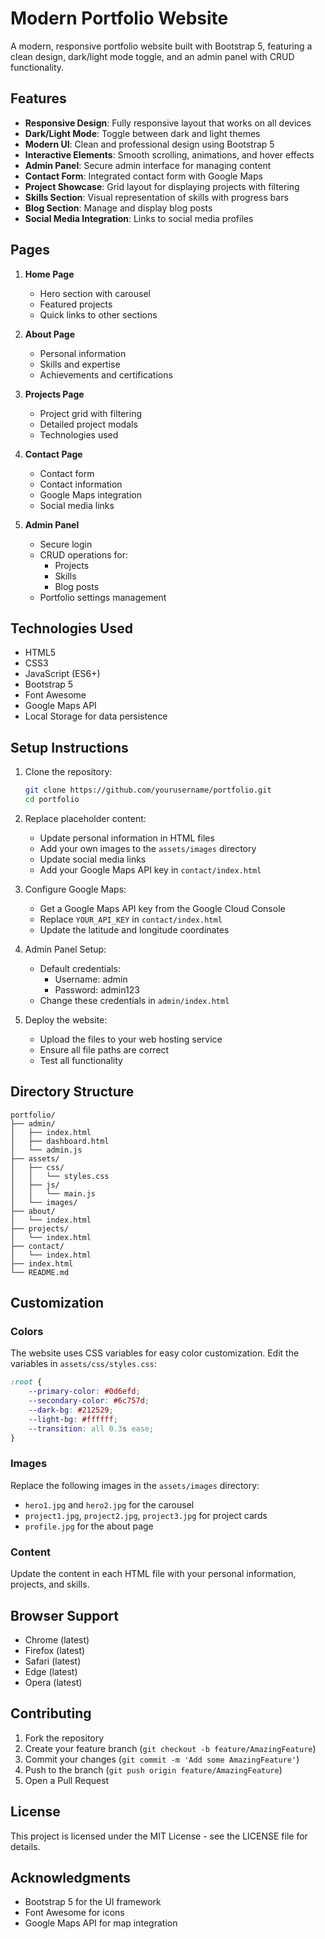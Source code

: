 # Modern Portfolio Website

A modern, responsive portfolio website built with Bootstrap 5, featuring a clean design, dark/light mode toggle, and an admin panel with CRUD functionality.

## Features

- **Responsive Design**: Fully responsive layout that works on all devices
- **Dark/Light Mode**: Toggle between dark and light themes
- **Modern UI**: Clean and professional design using Bootstrap 5
- **Interactive Elements**: Smooth scrolling, animations, and hover effects
- **Admin Panel**: Secure admin interface for managing content
- **Contact Form**: Integrated contact form with Google Maps
- **Project Showcase**: Grid layout for displaying projects with filtering
- **Skills Section**: Visual representation of skills with progress bars
- **Blog Section**: Manage and display blog posts
- **Social Media Integration**: Links to social media profiles

## Pages

1. **Home Page**
   - Hero section with carousel
   - Featured projects
   - Quick links to other sections

2. **About Page**
   - Personal information
   - Skills and expertise
   - Achievements and certifications

3. **Projects Page**
   - Project grid with filtering
   - Detailed project modals
   - Technologies used

4. **Contact Page**
   - Contact form
   - Contact information
   - Google Maps integration
   - Social media links

5. **Admin Panel**
   - Secure login
   - CRUD operations for:
     - Projects
     - Skills
     - Blog posts
   - Portfolio settings management

## Technologies Used

- HTML5
- CSS3
- JavaScript (ES6+)
- Bootstrap 5
- Font Awesome
- Google Maps API
- Local Storage for data persistence

## Setup Instructions

1. Clone the repository:
   ```bash
   git clone https://github.com/yourusername/portfolio.git
   cd portfolio
   ```

2. Replace placeholder content:
   - Update personal information in HTML files
   - Add your own images to the `assets/images` directory
   - Update social media links
   - Add your Google Maps API key in `contact/index.html`

3. Configure Google Maps:
   - Get a Google Maps API key from the Google Cloud Console
   - Replace `YOUR_API_KEY` in `contact/index.html`
   - Update the latitude and longitude coordinates

4. Admin Panel Setup:
   - Default credentials:
     - Username: admin
     - Password: admin123
   - Change these credentials in `admin/index.html`

5. Deploy the website:
   - Upload the files to your web hosting service
   - Ensure all file paths are correct
   - Test all functionality

## Directory Structure

```
portfolio/
├── admin/
│   ├── index.html
│   ├── dashboard.html
│   └── admin.js
├── assets/
│   ├── css/
│   │   └── styles.css
│   ├── js/
│   │   └── main.js
│   └── images/
├── about/
│   └── index.html
├── projects/
│   └── index.html
├── contact/
│   └── index.html
├── index.html
└── README.md
```

## Customization

### Colors
The website uses CSS variables for easy color customization. Edit the variables in `assets/css/styles.css`:

```css
:root {
    --primary-color: #0d6efd;
    --secondary-color: #6c757d;
    --dark-bg: #212529;
    --light-bg: #ffffff;
    --transition: all 0.3s ease;
}
```

### Images
Replace the following images in the `assets/images` directory:
- `hero1.jpg` and `hero2.jpg` for the carousel
- `project1.jpg`, `project2.jpg`, `project3.jpg` for project cards
- `profile.jpg` for the about page

### Content
Update the content in each HTML file with your personal information, projects, and skills.

## Browser Support

- Chrome (latest)
- Firefox (latest)
- Safari (latest)
- Edge (latest)
- Opera (latest)

## Contributing

1. Fork the repository
2. Create your feature branch (`git checkout -b feature/AmazingFeature`)
3. Commit your changes (`git commit -m 'Add some AmazingFeature'`)
4. Push to the branch (`git push origin feature/AmazingFeature`)
5. Open a Pull Request

## License

This project is licensed under the MIT License - see the LICENSE file for details.

## Acknowledgments

- Bootstrap 5 for the UI framework
- Font Awesome for icons
- Google Maps API for map integration 